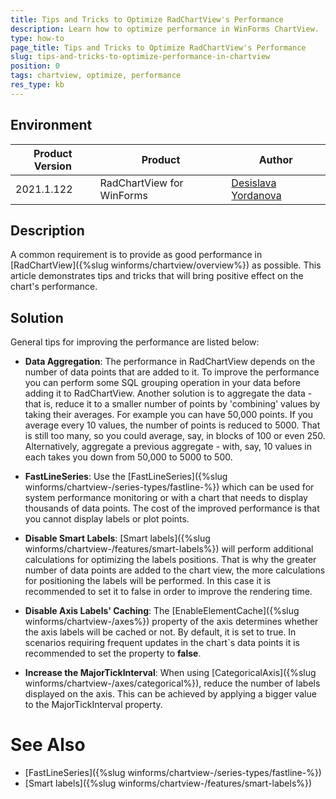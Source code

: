 ```yaml
---
title: Tips and Tricks to Optimize RadChartView's Performance    
description: Learn how to optimize performance in WinForms ChartView. 
type: how-to
page_title: Tips and Tricks to Optimize RadChartView's Performance 
slug: tips-and-tricks-to-optimize-performance-in-chartview
position: 0
tags: chartview, optimize, performance
res_type: kb
---
```


## Environment
 
|Product Version|Product|Author|
|----|----|----|
|2021.1.122|RadChartView for WinForms|[Desislava Yordanova](https://www.telerik.com/blogs/author/desislava-yordanova)|
 
## Description

A common requirement is to provide as good performance in [RadChartView]({%slug winforms/chartview/overview%}) as possible. This article demonstrates tips and tricks that will bring positive effect on the chart's performance.

## Solution 

General tips for improving the performance are listed below:

* **Data Aggregation**: The performance in RadChartView depends on the number of data points that are added to it. To improve the performance you can perform some SQL grouping operation in your data before adding it to RadChartView. Another solution is to aggregate the data - that is, reduce it to a smaller number of points by 'combining' values by taking their averages. For example you can have 50,000 points. If you average every 10 values, the number of points is reduced to 5000. That is still too many, so you could average, say, in blocks of 100 or even 250. Alternatively, aggregate a previous aggregate - with, say, 10 values in each takes you down from 50,000 to 5000 to 500.

* **FastLineSeries**: Use the [FastLineSeries]({%slug winforms/chartview-/series-types/fastline-%}) which can be used for system performance monitoring or with a chart that needs to display thousands of data points. The cost of the improved performance is that you cannot display labels or plot points. 

* **Disable Smart Labels**: [Smart labels]({%slug winforms/chartview-/features/smart-labels%}) will perform additional calculations for optimizing the labels positions. That is why the greater number of data points are added to the chart view, the more calculations for positioning the labels will be performed. In this case it is recommended to set it to false in order to improve the rendering time. 

* **Disable Axis Labels' Caching**: The [EnableElementCache]({%slug winforms/chartview-/axes%}) property of the axis determines whether the axis labels will be cached or not. By default, it is set to true. In scenarios requiring frequent updates in the chart`s data points it is recommended to set the property to **false**.

* **Increase the MajorTickInterval**: When using [CategoricalAxis]({%slug winforms/chartview-/axes/categorical%}), reduce the number of labels displayed on the axis. This can be achieved by applying a bigger value to the MajorTickInterval property.

# See Also

* [FastLineSeries]({%slug winforms/chartview-/series-types/fastline-%})
* [Smart labels]({%slug winforms/chartview-/features/smart-labels%}) 

